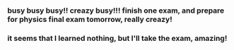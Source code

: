 ### busy busy busy!! creazy busy!!! finish one exam, and prepare for physics final exam tomorrow, really creazy!
### it seems that I learned nothing, but I'll take the exam, amazing!
